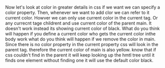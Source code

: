 Now let's look at color in greater details in css if we want we can specify a color property.
Then, whenever we want to add clor we can refer to it current color.
Howver we can only use current color in the current tag. 
Or any currecnt tage childrent
and use current color of the parent main.
It doesn't work instead its showing current color of black. 
What do you think will happen if you define a current color 
who gets the current color inthe body work
what do you think will happen if we remove the color in main. 
Since there is no color property in the current property css will look in the parent tag.
therefore the current color of main is also yellow. 
know that if css couldn't find in the parent
it will keep looking up the hmtl tree until it finds one
element without finding one it will use the default color black.

